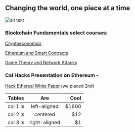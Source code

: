## Changing the world, one piece at a time

![alt text](https://lightroom.adobe.com/v2c/spaces/8d3d85bb0d30462c8634a4fc81b126b2/assets/29bc06d519b84b0e8bcc0574c8985daf/revisions/8319ef3800a94cbe90fb6b84314750bf/renditions/0712cd338ba9c0cf4b14d9ca35815e77 "Aparna")

### Blockchain Fundamentals select courses: 

<a href="https://youtu.be/Dcyb3Db5Ny4" target="_blank"> Cryptoeconomics </a>

<a href="https://www.youtube.com/watch?v=pYLhLoTHKxE" target="_blank"> Ethereum and Smart Contracts </a>

<a href="https://www.youtube.com/watch?v=Y_dBl-iLeMc" target="_blank"> Game Theory and Network Attacks </a> 


### Cal Hacks Presentation on Ethereum - 

<a href="https://docs.google.com/presentation/d/160p8z4UmN6XQwMrJNr1wEVrTNqt6Wcvu4SfXHP-1nnY/edit?ts=59f070a8#slide=id.g28ea9f4470_1_40" target="_blank"> Hack Ethereal White Paper </a> (we placed 2nd) 

| Tables   |      Are      |  Cool |
|----------|:-------------:|------:|
| col 1 is |  left-aligned | $1600 |
| col 2 is |    centered   |   $12 |
| col 3 is | right-aligned |    $1 |






